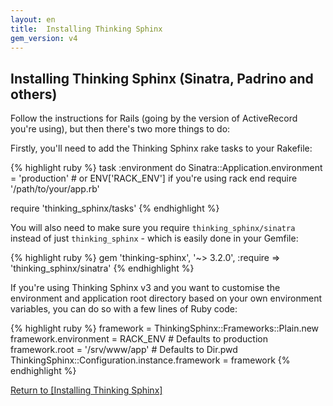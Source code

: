 ```yaml
---
layout: en
title:  Installing Thinking Sphinx
gem_version: v4
---
```


## Installing Thinking Sphinx (Sinatra, Padrino and others)

Follow the instructions for Rails (going by the version of ActiveRecord you're using), but then there's two more things to do:

Firstly, you'll need to add the Thinking Sphinx rake tasks to your Rakefile:

{% highlight ruby %}
task :environment do
  Sinatra::Application.environment = 'production' # or ENV['RACK_ENV'] if you're using rack
end
require '/path/to/your/app.rb'

require 'thinking_sphinx/tasks'
{% endhighlight %}

You will also need to make sure you require `thinking_sphinx/sinatra` instead of just `thinking_sphinx` - which is easily done in your Gemfile:

{% highlight ruby %}
gem 'thinking-sphinx', '~> 3.2.0',
  :require => 'thinking_sphinx/sinatra'
{% endhighlight %}

If you're using Thinking Sphinx v3 and you want to customise the environment and application root directory based on your own environment variables, you can do so with a few lines of Ruby code:

{% highlight ruby %}
framework = ThinkingSphinx::Frameworks::Plain.new
framework.environment = RACK_ENV       # Defaults to production
framework.root        = '/srv/www/app' # Defaults to Dir.pwd
ThinkingSphinx::Configuration.instance.framework = framework
{% endhighlight %}

[Return to [Installing Thinking Sphinx]](/thinking-sphinx/installing_thinking_sphinx.html)

